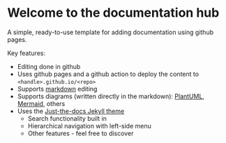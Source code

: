 # Welcome to the documentation hub

A simple, ready-to-use template for adding documentation using github pages.

Key features:
* Editing done in github
* Uses github pages and a github action to deploy the content to `<handle>.github.io/<repo>`  
* Supports [markdown](https://markdown-tutorials.readthedocs.io/en/latest/gfm_cheat_sheet/) editing
* Supports diagrams (written directly in the markdown): [PlantUML](https://plantuml.com), [Mermaid](https://mermaid-js.github.io/mermaid), others
* Uses the [Just-the-docs Jekyll theme](https://pmarsceill.github.io/just-the-docs)
  * Search functionality built in
  * Hierarchical navigation with left-side menu
  * Other features - feel free to discover
 
 
